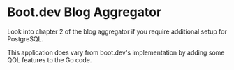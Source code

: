 # Boot.dev Blog Aggregator 

Look into chapter 2 of the blog aggregator if you require additional setup for PostgreSQL.  

This application does vary from boot.dev's implementation by adding some QOL features to the Go code.
